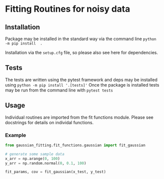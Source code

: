 # Fitting Routines for noisy data

## Installation
Package may be installed in the standard way via the command line
`python -m pip install  .`

Installation via the `setup.cfg` file, so please also see here for dependencies.

## Tests
The tests are written using the pytest framework and deps may be installed using
`python -m pip install '.[tests]'`
Once the package is installed tests may be run from the command line with
`pytest tests`


## Usage
Individual routines are imported from the fit functions module. Please see docstrings for details on individal functions.

### Example


```python
from gaussian_fitting.fit_functions.gaussian import fit_gaussian

# generate some sample data
x_arr = np.arange(0, 100)
y_arr = np.random.normal(0, 0.1, 100)

fit_params, cov = fit_gaussian(x_test, y_test)
```